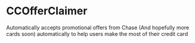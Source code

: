 # CCOfferClaimer
Automatically accepts promotional offers from Chase (And hopefully more cards soon) automatically to help users make the most of their credit card